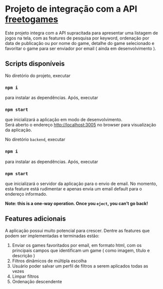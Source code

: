 # Projeto de integração com a API [freetogames](https://www.freetogame.com/api-doc)

Este projeto integra com a API supracitada para apresentar uma listagem de jogos na tela, com as features de pesquisa por keyword, ordenação por data de publicação ou por nome do game, detalhe do game selecionado e favoritar o game para ser enviador por email ( ainda em desenvolvimento ).

## Scripts disponíveis

No diretório do projeto, executar
### `npm i`

para instalar as dependências. Após, executar

### `npm start`

que inicializará a aplicação em modo de desenvolvimento.\
Será aberto o endereço [http://localhost:3005](http://localhost:3005) no browser para visualização da aplicação.

No diretório `backend`, executar
### `npm i`

para instalar as dependências. Após, executar

### `npm start`

que inicializará o servidor da aplicação para o envio de email. No momento, esta feature está rudimentar e apenas envia um email default para o endereço informado.

**Note: this is a one-way operation. Once you `eject`, you can’t go back!**

## Features adicionais

A aplicação possui muito potencial para crescer. Dentre as features que podem ser implementadas e terminadas estão:

1. Enviar os games favoritados por email, em formato html, com os principais campos que identificam um game ( como imagem, título e descrição )
2. Filtros dinâmicos de múltipla escolha
3. Usuário poder salvar um perfil de filtros a serem aplicados todas as vezes
4. Limpar filtros
5. Ordenação descendente
